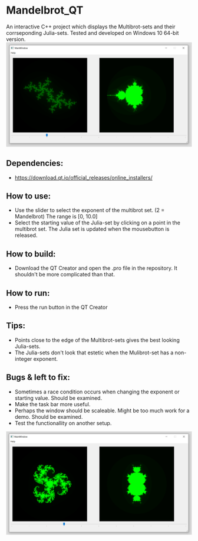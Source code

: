 # Mandelbrot_QT

An interactive C++ project which displays the Multibrot-sets and their corrseponding Julia-sets. 
Tested and developed on Windows 10 64-bit version. 
![Image not available](https://github.com/maxulfves/Mandelbrot_QT/blob/main/Teasers/Mandelbrot_And_Julia.PNG)

## Dependencies:
- https://download.qt.io/official_releases/online_installers/

## How to use: 
- Use the slider to select the exponent of the multibrot set. (2 = Mandelbrot) The range is [0, 10.0]
- Select the starting value of the Julia-set by clicking on a point in the multibrot set. The Julia set is updated when the mousebutton is released. 

## How to build:
- Download the QT Creator and open the .pro file in the repository. It shouldn't be more complicated than that. 

## How to run: 
- Press the run button in the QT Creator

## Tips:
- Points close to the edge of the Multibrot-sets gives the best looking Julia-sets. 
- The Julia-sets don't look that estetic when the Mulibrot-set has a non-integer exponent. 

## Bugs & left to fix:
- Sometimes a race condition occurs when changing the exponent or starting value. Should be examined. 
- Make the task bar more useful. 
- Perhaps the window should be scaleable. Might be too much work for a demo. Should be examined. 
- Test the functionallity on another setup.

![Image not available](https://github.com/maxulfves/Mandelbrot_QT/blob/main/Teasers/Multibrot.PNG)
